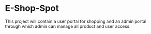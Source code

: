 # E-Shop-Spot
This project will contain a user portal for shopping and an admin portal through which admin can manage all product and user access.
